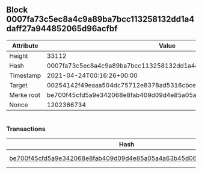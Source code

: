## Block 0007fa73c5ec8a4c9a89ba7bcc113258132dd1a4daff27a944852065d96acfbf

Attribute | Value
--- | ---
Height | 33112
Hash | 0007fa73c5ec8a4c9a89ba7bcc113258132dd1a4daff27a944852065d96acfbf
Timestamp | 2021-04-24T00:16:26+00:00
Target | 00254142f49eaaa504dc75712e8378ad5316cbcead634704b3734b6271167cc4
Merke root | be700f45cfd5a9e342068e8fab409d09d4e85a05a4a63b45d06376526320f9f7
Nonce | 1202366734

```

```

### Transactions

Hash | Amount
--- | ---
[be700f45cfd5a9e342068e8fab409d09d4e85a05a4a63b45d06376526320f9f7](be700f45cfd5a9e342068e8fab409d09d4e85a05a4a63b45d06376526320f9f7.md) | 10.00000000 SKEPTI 
